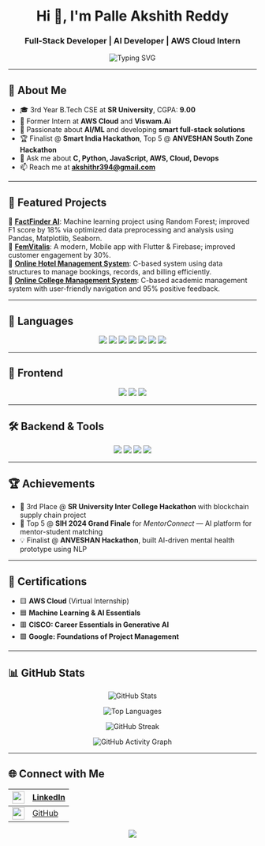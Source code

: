<h1 align="center">Hi 👋, I'm Palle Akshith Reddy</h1>
<h3 align="center">Full-Stack Developer | AI Developer | AWS Cloud Intern</h3>

<p align="center">
  <img src="https://readme-typing-svg.demolab.com?font=Fira+Code&size=22&pause=1000&center=true&vCenter=true&width=435&lines=B.Tech+CS+Student+@+SR+University;Full+Stack+Developer;AI+%26+ML+Explorer;AWS+Cloud+Intern;Hackathon+Finalist+%F0%9F%8E%89" alt="Typing SVG" />
</p>

---

## 🌟 About Me

- 🎓 3rd Year B.Tech CSE at **SR University**, CGPA: **9.00**
- 🔭 Former Intern at **AWS Cloud** and **Viswam.Ai**
- 🧠 Passionate about **AI/ML** and developing **smart full-stack solutions**
- 🏆 Finalist @ **Smart India Hackathon**, Top 5 @ **ANVESHAN South Zone Hackathon**
- 💬 Ask me about **C, Python, JavaScript, AWS, Cloud, Devops**
- 📫 Reach me at **akshithr394@gmail.com**

---

## 💼 Featured Projects

🔹 **[FactFinder AI](#)**: Machine learning project using Random Forest; improved F1 score by 18% via optimized data preprocessing and analysis using Pandas, Matplotlib, Seaborn.  
🔹 **[FemVitalis](#)**: A modern, Mobile app with Flutter & Firebase; improved customer engagement by 30%.  
🔹 **[Online Hotel Management System](#)**: C-based system using data structures to manage bookings, records, and billing efficiently.  
🔹 **[Online College Management System](#)**: C-based academic management system with user-friendly navigation and 95% positive feedback.

---

## 🔧 Languages

<p align="center">
  <img src="https://img.shields.io/badge/C-A8B9CC?style=for-the-badge&logo=c&logoColor=white"/>
  <img src="https://img.shields.io/badge/Python-3776AB?style=for-the-badge&logo=python&logoColor=white"/>
  <img src="https://img.shields.io/badge/HTML-E34F26.svg?style=for-the-badge&logo=html5&logoColor=white"/>
  <img src="https://img.shields.io/badge/CSS-1572B6.svg?style=for-the-badge&logo=css3&logoColor=white"/>
  <img src="https://img.shields.io/badge/JavaScript-F7DF1E.svg?style=for-the-badge&logo=javascript&logoColor=black"/>
  <img src="https://img.shields.io/badge/Java-007396.svg?style=for-the-badge&logo=java&logoColor=white"/>
  <img src="https://img.shields.io/badge/PHP-777BB4?style=for-the-badge&logo=php&logoColor=white"/>
</p>

---

## 🎨 Frontend

<p align="center">
  <img src="https://img.shields.io/badge/React-61DAFB?style=for-the-badge&logo=react&logoColor=black"/>
  <img src="https://img.shields.io/badge/React_Native-61DAFB?style=for-the-badge&logo=react&logoColor=black"/>
  <img src="https://img.shields.io/badge/Flutter-02569B?style=for-the-badge&logo=flutter&logoColor=white"/>
</p>

---

## 🛠️ Backend & Tools

<p align="center">
  <img src="https://img.shields.io/badge/Firebase-FFCA28.svg?style=for-the-badge&logo=firebase&logoColor=black"/>
  <img src="https://img.shields.io/badge/MySQL-4479A1?style=for-the-badge&logo=mysql&logoColor=white"/>
  <img src="https://img.shields.io/badge/MongoDB-47A248?style=for-the-badge&logo=mongodb&logoColor=white"/>
  <img src="https://img.shields.io/badge/AWS-232F3E?style=for-the-badge&logo=amazonaws&logoColor=white"/>
</p>

---

## 🏆 Achievements

- 🥉 3rd Place @ **SR University Inter College Hackathon** with blockchain supply chain project  
- 🧠 Top 5 @ **SIH 2024 Grand Finale** for *MentorConnect* — AI platform for mentor-student matching  
- 💡 Finalist @ **ANVESHAN Hackathon**, built AI-driven mental health prototype using NLP

---

## 📜 Certifications

- 🟨 **AWS Cloud** (Virtual Internship)
- 🟦 **Machine Learning & AI Essentials**
- 🟥 **CISCO: Career Essentials in Generative AI**
- 🟩 **Google: Foundations of Project Management**

---

## 📊 GitHub Stats

<p align="center">
  <img src="https://github-readme-stats.vercel.app/api?username=Deepakraj-09&show_icons=true&theme=tokyonight&hide_border=false&count_private=true&include_all_commits=true" alt="GitHub Stats" />
</p>

<p align="center">
  <img src="https://github-readme-stats.vercel.app/api/top-langs/?username=Deepakraj-09&layout=compact&theme=tokyonight&langs_count=10&hide_border=false" alt="Top Languages" />
</p>

<p align="center">
  <img src="https://github-readme-streak-stats.herokuapp.com?user=Deepakraj-09&theme=tokyonight&hide_border=false" alt="GitHub Streak" />
</p>

<p align="center">
  <img src="https://github-readme-activity-graph.vercel.app/graph?username=Deepakraj-09&theme=react-dark&hide_border=false&area=true&custom_title=Contribution%20Graph" alt="GitHub Activity Graph" />
</p>

---

## 🌐 Connect with Me

| <img src="https://cdn-icons-png.flaticon.com/512/174/174857.png" width="25"/> | [LinkedIn](https://www.linkedin.com/in/palle394/) |
|--------------------------------------------|---------------------------------------------------------|
| <img src="https://github.githubassets.com/images/modules/logos_page/GitHub-Mark.png" width="25"/> | [GitHub](https://github.com/TechEnthusiast1TechEnthusiast) |

<p align="center">
  <img src="https://komarev.com/ghpvc/?username=TechEnthusiast1TechEnthusiast&label=Profile%20views&color=0e75b6&style=flat" />
</p>
